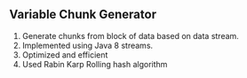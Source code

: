 Variable Chunk Generator
-------------------------

1. Generate chunks from block of data based on data stream.
2. Implemented using Java 8 streams.
3. Optimized and efficient 
4. Used Rabin Karp Rolling hash algorithm
